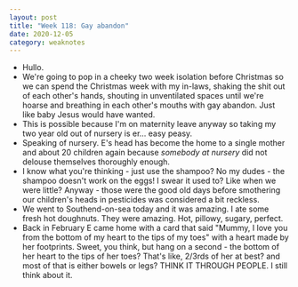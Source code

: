 ```yaml
---
layout: post
title: "Week 118: Gay abandon"
date: 2020-12-05
category: weaknotes
---
```

* Hullo.
* We're going to pop in a cheeky two week isolation before Christmas so we can spend the Christmas week with my in-laws, shaking the shit out of each other's hands, shouting in unventilated spaces until we're hoarse and breathing in each other's mouths with gay abandon. Just like baby Jesus would have wanted.
* This is possible because I'm on maternity leave anyway so taking my two year old out of nursery is er... easy peasy.
* Speaking of nursery. E's head has become the home to a single mother and about 20 children again because _somebody at nursery_ did not delouse themselves thoroughly enough.
* I know what you're thinking - just use the shampoo? No my dudes - the shampoo doesn't work on the eggs! I swear it used to? Like when we were little? Anyway - those were the good old days before smothering our children's heads in pesticides was considered a bit reckless.
* We went to Southend-on-sea today and it was amazing. I ate some fresh hot doughnuts. They were amazing. Hot, pillowy, sugary, perfect.
* Back in February E came home with a card that said "Mummy, I love you from the bottom of my heart to the tips of my toes" with a heart made by her footprints. Sweet, you think, but hang on a second - the bottom of her heart to the tips of her toes? That's like, 2/3rds of her at best? and most of that is either bowels or legs? THINK IT THROUGH PEOPLE. I still think about it.
